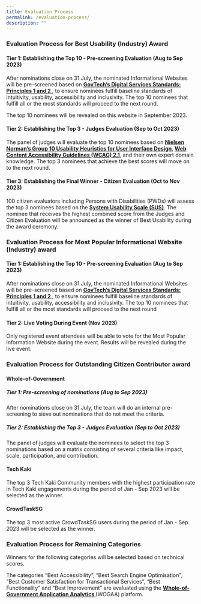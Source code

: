 ```yaml
---
title: Evaluation Process
permalink: /evaluation-process/
description: ""
---
```

<style type="text/css">
.content h4 {
    color: #B41E8E;
	font-weight:700;
}
</style>
<div class="row">
  <div class="col is-12">
		<h3> Evaluation Process for Best Usability (Industry) Award </h3>
		<h4>Tier 1: Establishing the Top 10 - Pre-screening Evaluation (Aug to Sep 2023)</h4>
    <p>After nominations close on 31 July, the nominated Informational Websites will be pre-screened based on <a target="_blank" href="https://www.tech.gov.sg/files/digital-transformation/DSS%20for%20Public%202020.pdf"><strong>GovTech’s Digital Services Standards: Principles 1 and 2 </strong></a>, to ensure nominees fulfill baseline standards of intuitivity, usability, accessibility and inclusivity. The top 10 nominees that fulfill all or the most standards will proceed to the next round.</p>
		<p>The top 10 nominees will be revealed on this website in September 2023.</p>
    <h4>Tier 2: Establishing the Top 3 - Judges Evaluation (Sep to Oct 2023)</h4>
    <p>The panel of judges will evaluate the top 10 nominees based on <a aria-label="Link to read more about NNg's Group 10 Usability Heuristics" target="_blank" href="https://www.nngroup.com/articles/ten-usability-heuristics/"><strong>Nielsen Norman’s Group 10 Usability Heuristics for User Interface Design</strong></a>, <a aria-label="Link to read more on WCAG 2.1 guidelines" target="_blank" href="https://www.w3.org/TR/WCAG21/"><strong>Web Content Accessibility Guidelines (WCAG) 2.1</strong></a>, and their own expert domain knowledge. The top 3 nominees that achieve the best scores will move on to the next round.</p>
    <div class="row">
      <!--<div class="col is-full"><a class="bp-button is-primary is-medium" href="/judges/" aria-label="View the panel of judges">View the panel of judges</a></div>//-->
    </div>
  </div>
</div>
<div class="row">
  <div class="col is-12">
    <h4>Tier 3: Establishing the Final Winner - Citizen Evaluation (Oct to Nov 2023)</h4>
    <p>100 citizen evaluators including Persons with Disabilities (PWDs) will assess the top 3 nominees based on the <a aria-label="Link to find out more about System Usability Scale" target="_blank" href="https://www.nngroup.com/videos/system-usability-scale/"><strong>System Usability Scale (SUS)</strong></a>. The nominee that receives the highest combined score from the Judges and Citizen Evaluation will be announced as the winner of Best Usability during the award ceremony.</p>
		<h3> Evaluation Process for Most Popular Informational Website (Industry) award </h3>
		<h4>Tier 1: Establishing the Top 10 - Pre-screening Evaluation (Aug to Sep 2023)</h4>
    <p>After nominations close on 31 July, the nominated Informational Websites will be pre-screened based on <a target="_blank" href="https://www.tech.gov.sg/files/digital-transformation/DSS%20for%20Public%202020.pdf"><strong>GovTech’s Digital Services Standards: Principles 1 and 2 </strong></a>, to ensure nominees fulfill baseline standards of intuitivity, usability, accessibility and inclusivity. The top 10 nominees that fulfill all or the most standards will proceed to the next round </p>
		<h4>Tier 2: Live Voting During Event (Nov 2023)</h4>
		<p> Only registered event attendees will be able to vote for the Most Popular Information Website during the event. Results will be revealed during the live event. </p>
		<h3>Evaluation Process for Outstanding Citizen Contributor award</h3>
		<h4> Whole-of-Government</h4>
	<h5>Tier 1: Pre-screening of nominations (Aug to Sep 2023) </h5>
    <p>After nominations close on 31 July, the team will do an internal pre-screening to sieve out nominations that do not meet the criteria. </p>
		<h5> Tier 2: Establishing the Top 3 - Judges Evaluation (Sep to Oct 2023) </h5>
		<p> The panel of judges will evaluate the nominees to select the top 3 nominations based on a matrix consisting of several criteria like impact, scale, participation, and contribution. </p> 
		<h4> Tech Kaki </h4>
		<p> The top 3 Tech Kaki Community members with the highest participation rate in Tech Kaki engagements during the period of Jan - Sep 2023 will be selected as the winner. </p>
		<h4> CrowdTaskSG </h4>
		<p> The top 3 most active CrowdTaskSG users during the period of Jan - Sep 2023 will be selected as the winner. </p>
	<h3>	Evaluation Process for Remaining Categories</h3>
		<p>		Winners for the following categories will be selected based on technical scores. </p>
<p>		The categories “Best Accessibility”, “Best Search Engine Optimisation”, “Best Customer Satisfaction for Transactional Services”, “Best Functionality” and “Best Improvement” are evaluated using the <a target="_blank" href="https://wogaa.sg"><strong>Whole-of-Government Application Analytics </strong></a>(WOGAA) platform. </p>
		  </div>
</div>